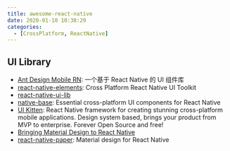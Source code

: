 ```yaml
---
title: awesome-react-native
date: 2020-01-10 10:38:29
categories:
  - [CrossPlatform, ReactNative]
---
```


## UI Library

- [Ant Design Mobile RN](https://rn.mobile.ant.design/index-cn): 一个基于 React Native 的 UI 组件库
- [react-native-elements](https://www.npmjs.com/package/react-native-elements): Cross Platform React Native UI Toolkit
- [react-native-ui-lib](https://www.npmjs.com/package/react-native-ui-lib)
- [native-base](https://www.npmjs.com/package/native-base): Essential cross-platform UI components for React Native
- [UI Kitten](https://akveo.github.io/react-native-ui-kitten/): React Native framework for creating stunning cross-platform mobile applications. Design system based, brings your product from MVP to enterprise. Forever Open Source and free!
- [Bringing Material Design to React Native](https://github.com/xinthink/react-native-material-kit)
- [react-native-paper](https://www.npmjs.com/package/react-native-paper): Material design for React Native
